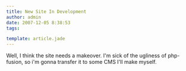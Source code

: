 ```yaml
---
title: New Site In Development
author: admin
date: 2007-12-05 8:38:53
tags: 

template: article.jade
---
```


Well, I think the site needs a makeover. I'm sick of the ugliness of php-fusion, so i'm gonna transfer it to some CMS I'll make myself.
